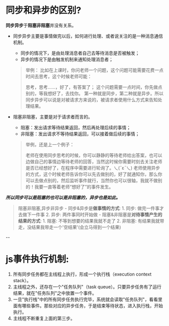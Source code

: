 # 同步和异步的区别?

**同步异步**于**阻塞非阻塞**并没有关系。

- 同步异步主要是事情做完以后，如何进行处理、或者说关注的是一种消息通信机制。
	- 同步的情况下，是由处理消息者自己去等待消息是否被触发；
	- 异步的情况下是由触发机制来通知处理消息者；
	
	> 举例： 比如在上课时，你问老师一个问题，这个问题可能需要花费一点时间去思考，这个时候老师可能：
	> 
	> 思考，思考……，好了，有答案了；
	> 这个问题需要一点时间，你先做点别的，等我想好了，去找你。
	> 第一种就是同步，第二种就是异步。所以同步异步可以说是对被请求方来说的，被请求者使用什么方式来告知处理结果。

- 阻塞非阻塞，主要是对于请求者而言的。
	- 阻塞：发出请求等待结果返回，然后再处理后续的事情；
	- 非阻塞：发出请求不等待结果返回，可以接着做后续的事情；
	
	> 举例，还是上一个例子：
	> 
	> 老师在使用同步思考的时候，你可以静静的等待老师给出答案，也可以边做自己的事情边等待老师的回答，当然这时候你需要时刻去关注老师是否已经想好了，在程序中需要进行轮询了。乀(ˉεˉ乀)
	> 老师使用异步的方式，这个时候老师告诉你可以先去做别的，好了就通知你，那么你可以去做点别的，然后监听事件就行，当然你也可以很轴，我就不做别的！我要一直等着老师“想好了”的事件发生。

***所以同步可以是阻塞的也可以是非阻塞的，异步也是如此。***

> 阻塞非阻塞,异步非异步
>     - 同步&异步是**做事情的方式**:
>         1. 同步: 做完一件事才去做下一件事
>         2. 异步: 两件事同时开始做 
>     - 阻塞&非阻塞是**对待事情产生的结果的方式**:
>         1. 阻塞: 不等到想要的结果我就不走了
>         2. 非阻塞: 有结果我就带走，没结果我带走一个'空结果'(会立马得到一个结果)

--

# js事件执行机制: 
1. 所有同步任务都在主线程上执行，形成一个执行栈（execution context stack）。
1. 主线程之外，还存在一个"任务队列"（task queue）。只要异步任务有了运行结果，就在"任务队列"之中放置一个事件。
1. 一旦"执行栈"中的所有同步任务执行完毕，系统就会读取"任务队列"，看看里面有哪些事件。那些对应的异步任务，于是结束等待状态，进入执行栈，开始执行。
1. 主线程不断重复上面的第三步。
